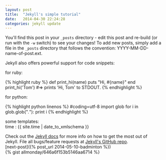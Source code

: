 ```yaml
---
layout: post
title:  "Jekyll's simple tutorial"
date:   2014-04-30 22:24:28
categories: jekyll update
---
```


You'll find this post in your `_posts` directory - edit this post and re-build (or run with the `-w` switch) to see your changes!
To add new posts, simply add a file in the `_posts` directory that follows the convention: YYYY-MM-DD-name-of-post.ext.

Jekyll also offers powerful support for code snippets:

for ruby:

{% highlight ruby %}
def print_hi(name)
  puts "Hi, #{name}"
end
print_hi('Tom')
#=> prints 'Hi, Tom' to STDOUT.
{% endhighlight %}

for python:

{% highlight python linenos %}
#coding=utf-8
import glob
for i in glob.glob("*.*"):
	print i
{% endhighlight %}

some templates:  
time : {{ site.time | date_to_xmlschema }}


Check out the [Jekyll docs][jekyll] for more info on how to get the most out of Jekyll. File all bugs/feature requests at [Jekyll's GitHub repo][jekyll-gh].  
[next-post]({% post_url 2014-05-10-badminton %})  
{% gist allmonday/646a6f153b5146aa6714 %}



[jekyll-gh]: https://github.com/mojombo/jekyll
[jekyll]:    http://jekyllrb.com
